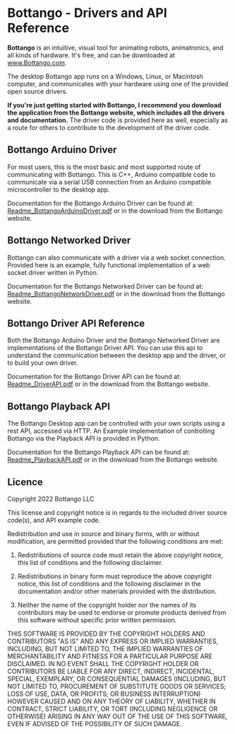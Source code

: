 # Bottango - Drivers and API Reference

**Bottango** is an intuitive, visual tool for animating robots, animatronics, and all kinds of hardware. It's free, and can be downloaded at www.Bottango.com.

The desktop Bottango app runs on a Windows, Linux, or Macintosh computer, and communicates with your hardware using one of the provided open source drivers.

**If you're just getting started with Bottango, I recommend you download the application from the Bottango website, which includes all the drivers and documentation.** The driver code is provided here as well, especially as a route for others to contribute to the development of the driver code.


## Bottango Arduino Driver

For most users, this is the most basic and most supported route of communicating with Bottango. This is C++, Arduino compatible code to communicate via a serial USB connection from an Arduino compatible microcontroller to the desktop app.

Documentation for the Bottango Arduino Driver can be found at: [Readme_BottangoArduinoDriver.pdf](https://s3.us-west-1.amazonaws.com/bottango.com/GithubDocs/Readme_BottangoArduinoDriver.pdf) or in the download from the Bottango website.

## Bottango Networked Driver

Bottango can also communicate with a driver via a web socket connection. Provided here is an example, fully functional implementation of a web socket driver written in Python.

Documentation for the Bottango Networked Driver can be found at: [Readme_BottangoNetworkDriver.pdf](https://s3.us-west-1.amazonaws.com/bottango.com/GithubDocs/Readme_BottangoNetworkDriver.pdf) or in the download from the Bottango website.

## Bottango Driver API Reference

Both the Bottango Arduino Driver and the Bottango Networked Driver are implementations of the Bottango Driver API. You can use this api to understand the communication between the desktop app and the driver, or to build your own driver.

Documentation for the Bottango Driver API can be found at: [Readme_DriverAPI.pdf](https://s3.us-west-1.amazonaws.com/bottango.com/GithubDocs/Readme_DriverAPI.pdf) or in the download from the Bottango website.

## Bottango Playback API

The Bottango Desktop app can be controlled with your own scripts using a rest API, accessed via HTTP. An Example implementation of controlling Bottango via the Playback API is provided in Python.

Documentation for the Bottango Playback API can be found at: [Readme_PlaybackAPI.pdf](https://s3.us-west-1.amazonaws.com/bottango.com/GithubDocs/Readme_PlaybackAPI.pdf) or in the download from the Bottango website.

## Licence

Copyright 2022 Bottango LLC

This license and copyright notice is in regards to the included driver source code(s), and API example code.

Redistribution and use in source and binary forms, with or without modification, are permitted provided that the following conditions are met:

1. Redistributions of source code must retain the above copyright notice, this list of conditions and the following disclaimer.

2. Redistributions in binary form must reproduce the above copyright notice, this list of conditions and the following disclaimer in the documentation and/or other materials provided with the distribution.

3. Neither the name of the copyright holder nor the names of its contributors may be used to endorse or promote products derived from this software without specific prior written permission.

THIS SOFTWARE IS PROVIDED BY THE COPYRIGHT HOLDERS AND CONTRIBUTORS "AS IS" AND ANY EXPRESS OR IMPLIED WARRANTIES, INCLUDING, BUT NOT LIMITED TO, THE IMPLIED WARRANTIES OF MERCHANTABILITY AND FITNESS FOR A PARTICULAR PURPOSE ARE DISCLAIMED. IN NO EVENT SHALL THE COPYRIGHT HOLDER OR CONTRIBUTORS BE LIABLE FOR ANY DIRECT, INDIRECT, INCIDENTAL, SPECIAL, EXEMPLARY, OR CONSEQUENTIAL DAMAGES (INCLUDING, BUT NOT LIMITED TO, PROCUREMENT OF SUBSTITUTE GOODS OR SERVICES; LOSS OF USE, DATA, OR PROFITS; OR BUSINESS INTERRUPTION) HOWEVER CAUSED AND ON ANY THEORY OF LIABILITY, WHETHER IN CONTRACT, STRICT LIABILITY, OR TORT (INCLUDING NEGLIGENCE OR OTHERWISE) ARISING IN ANY WAY OUT OF THE USE OF THIS SOFTWARE, EVEN IF ADVISED OF THE POSSIBILITY OF SUCH DAMAGE.